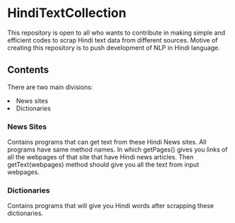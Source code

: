 # HindiTextCollection
This repository is open to all who wants to contribute in making simple and efficient codes to scrap Hindi text data from different sources. Motive of creating this repository is to push development of NLP in Hindi language.
## Contents 
There are two main divisions:
<li>News sites</li>
<li>Dictionaries</li>

### News Sites
Contains programs that can get text from these Hindi News sites. All programs have same method names. In which getPages() gives you links of all the webpages of that site that have Hindi news articles. Then getText(webpages) method should give you all the text from  input webpages.

### Dictionaries
Contains programs that will give you Hindi words after scrapping these dictionaries.
